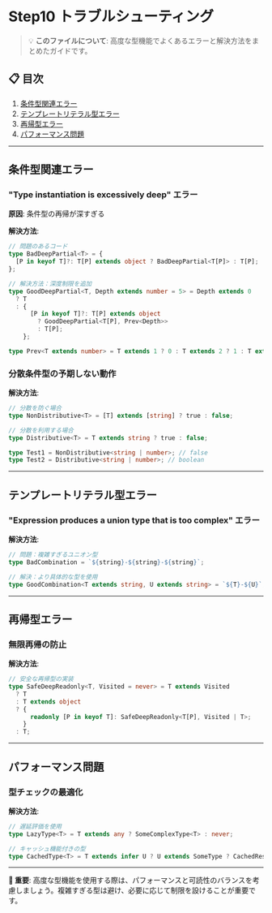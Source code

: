 # Step10 トラブルシューティング

> 💡 **このファイルについて**: 高度な型機能でよくあるエラーと解決方法をまとめたガイドです。

## 📋 目次
1. [条件型関連エラー](#条件型関連エラー)
2. [テンプレートリテラル型エラー](#テンプレートリテラル型エラー)
3. [再帰型エラー](#再帰型エラー)
4. [パフォーマンス問題](#パフォーマンス問題)

---

## 条件型関連エラー

### "Type instantiation is excessively deep" エラー
**原因**: 条件型の再帰が深すぎる

**解決方法**:
```typescript
// 問題のあるコード
type BadDeepPartial<T> = {
  [P in keyof T]?: T[P] extends object ? BadDeepPartial<T[P]> : T[P];
};

// 解決方法：深度制限を追加
type GoodDeepPartial<T, Depth extends number = 5> = Depth extends 0
  ? T
  : {
      [P in keyof T]?: T[P] extends object 
        ? GoodDeepPartial<T[P], Prev<Depth>>
        : T[P];
    };

type Prev<T extends number> = T extends 1 ? 0 : T extends 2 ? 1 : T extends 3 ? 2 : T extends 4 ? 3 : T extends 5 ? 4 : never;
```

### 分散条件型の予期しない動作
**解決方法**:
```typescript
// 分散を防ぐ場合
type NonDistributive<T> = [T] extends [string] ? true : false;

// 分散を利用する場合
type Distributive<T> = T extends string ? true : false;

type Test1 = NonDistributive<string | number>; // false
type Test2 = Distributive<string | number>; // boolean
```

---

## テンプレートリテラル型エラー

### "Expression produces a union type that is too complex" エラー
**解決方法**:
```typescript
// 問題：複雑すぎるユニオン型
type BadCombination = `${string}-${string}-${string}`;

// 解決：より具体的な型を使用
type GoodCombination<T extends string, U extends string> = `${T}-${U}`;
```

---

## 再帰型エラー

### 無限再帰の防止
**解決方法**:
```typescript
// 安全な再帰型の実装
type SafeDeepReadonly<T, Visited = never> = T extends Visited
  ? T
  : T extends object
  ? {
      readonly [P in keyof T]: SafeDeepReadonly<T[P], Visited | T>;
    }
  : T;
```

---

## パフォーマンス問題

### 型チェックの最適化
**解決方法**:
```typescript
// 遅延評価を使用
type LazyType<T> = T extends any ? SomeComplexType<T> : never;

// キャッシュ機能付きの型
type CachedType<T> = T extends infer U ? U extends SomeType ? CachedResult<U> : never : never;
```

---

**📌 重要**: 高度な型機能を使用する際は、パフォーマンスと可読性のバランスを考慮しましょう。複雑すぎる型は避け、必要に応じて制限を設けることが重要です。